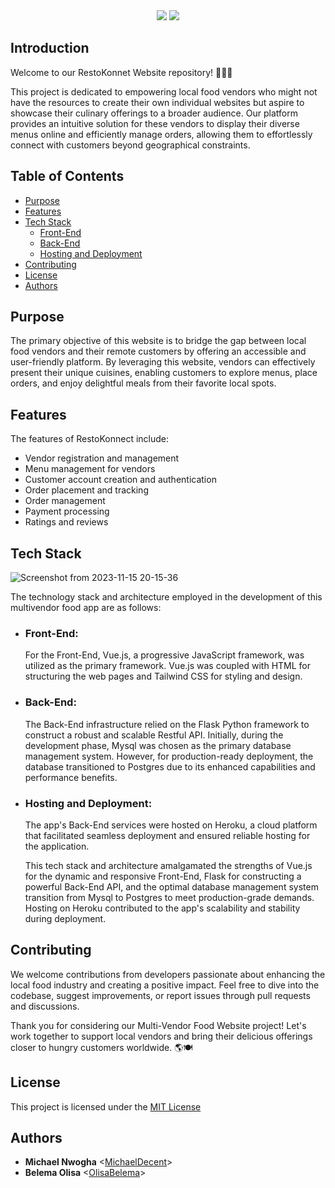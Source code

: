 <div align='center'>
  <img src="https://github.com/MichaelDecent/RestoKonnect/assets/111002205/80b84e46-f4ea-42e0-ac81-e8984e92120e">
  <img src="https://github.com/MichaelDecent/RestoKonnect/assets/111002205/f9239ef3-5ec3-49d5-aa2c-a7d34bf016d2">
  <br />
</div>

## Introduction
Welcome to our RestoKonnet Website repository! 🍔🌮🍕

This project is dedicated to empowering local food vendors who might not have the resources to create their own individual websites but aspire to showcase their culinary offerings to a broader audience. Our platform provides an intuitive solution for these vendors to display their diverse menus online and efficiently manage orders, allowing them to effortlessly connect with customers beyond geographical constraints.

## Table of Contents
- [Purpose](#purpose)
- [Features](#features)
- [Tech Stack](#tech-stack)
  - [Front-End](#front-end)
  - [Back-End](#back-end)
  - [Hosting and Deployment](#hosting-and-deployment)
- [Contributing](#contributing)
- [License](#license)
- [Authors](#authors)

## Purpose
The primary objective of this website is to bridge the gap between local food vendors and their remote customers by offering an accessible and user-friendly platform. By leveraging this website, vendors can effectively present their unique cuisines, enabling customers to explore menus, place orders, and enjoy delightful meals from their favorite local spots.

## Features

The features of RestoKonnect include:

- Vendor registration and management
- Menu management for vendors
- Customer account creation and authentication
- Order placement and tracking
- Order management
- Payment processing
- Ratings and reviews

## Tech Stack
![Screenshot from 2023-11-15 20-15-36](https://github.com/MichaelDecent/RestoKonnect/assets/111002205/cd0647d8-22fc-4853-b529-1a34baca9a63)

The technology stack and architecture employed in the development of this multivendor food app are as follows:

* ### Front-End:

  For the Front-End, Vue.js, a progressive JavaScript framework, was utilized as the primary framework. Vue.js was coupled with HTML for structuring the web pages and Tailwind CSS for styling and design.

* ### Back-End:

  The Back-End infrastructure relied on the Flask Python framework to construct a robust and scalable Restful API. Initially, during the development phase, Mysql was chosen as the primary database management system. However, for production-ready deployment, the database transitioned to Postgres due to its enhanced capabilities and performance benefits.

* ### Hosting and Deployment:

  The app's Back-End services were hosted on Heroku, a cloud platform that facilitated seamless deployment and ensured reliable hosting for the application.

  This tech stack and architecture amalgamated the strengths of Vue.js for the dynamic and responsive Front-End, Flask for constructing a powerful Back-End API, and the optimal database management system transition from Mysql to Postgres to meet production-grade demands. Hosting on Heroku contributed to the app's scalability and stability during deployment.

## Contributing

We welcome contributions from developers passionate about enhancing the local food industry and creating a positive impact. Feel free to dive into the codebase, suggest improvements, or report issues through pull requests and discussions.

Thank you for considering our Multi-Vendor Food Website project! Let's work together to support local vendors and bring their delicious offerings closer to hungry customers worldwide. 🌎🍽️

## License

This project is licensed under the [MIT License](https://github.com/MichaelDecent/RestoKonnect/blob/main/LICENSE)

## Authors
- **Michael Nwogha** <[MichaelDecent](https://github.com/MichaelDecent)>
- **Belema Olisa** <[OlisaBelema](https://github.com/Olisabelema)>

